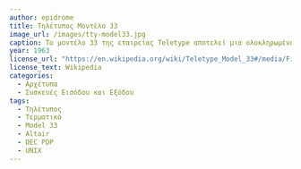 ```yaml
---
author: epidrome
title: Τηλέτυπος Μοντέλο 33 
image_url: /images/tty-model33.jpg
caption: Το μοντέλο 33 της εταιρείας Teletype αποτελεί μια ολοκληρωμένη συσκευή εισόδου και εξόδου και ήταν πολύ δημοφιλής με τους μίνι-υπολογιστές της δεκαετίας του 1960, καθώς και με τους πρώτους μίκρο-υπολογιστές, αφού για πολλά χρόνια ήταν η πιο οικονομική και οικεία λύση. Ο χρήστης μπορούσε να αλληλεπιδράσει με τον υπολογιστή με το πληκτρολόγιο και να δει την έξοδο να τυπώνεται στο χαρτί, ενώ η διάτρητη χαρτοταινία επιτρέπει τόσο την αποθήκευση δεδομένων, όσο και την φόρτωση τους. 
year: 1963 
license_url: "https://en.wikipedia.org/wiki/Teletype_Model_33#/media/File:TTY33ASR.jpg" 
license_text: Wikipedia
categories:
  - Αρχέτυπα 
  - Συσκευές Εισόδου και Εξόδου
tags:
  - Τηλέτυπος 
  - Τερματικό
  - Model 33
  - Altair
  - DEC PDP
  - UNIX
---
```

